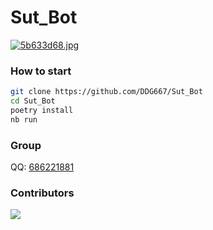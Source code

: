 # Sut_Bot

[![5b633d68.jpg](https://i.postimg.cc/mrPbmHCN/5b633d68.jpg)](https://postimg.cc/4KTkdn8m)

### How to start

```bash
git clone https://github.com/DDG667/Sut_Bot
cd Sut_Bot
poetry install
nb run
```

### Group

QQ: [686221881](https://jq.qq.com/?_wv=1027&k=V0mhDwaV)

### Contributors

<a href="https://github.com/DDG667/Sut_Bot/graphs/contributors">
  <img src="https://contrib.rocks/image?repo=DDG667/Sut_Bot&max=1000" />
</a>

